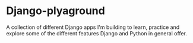 # Django-plyaground
A collection of different Django apps I'm building to learn, practice and explore some of the different features Django and Python in general offer.

